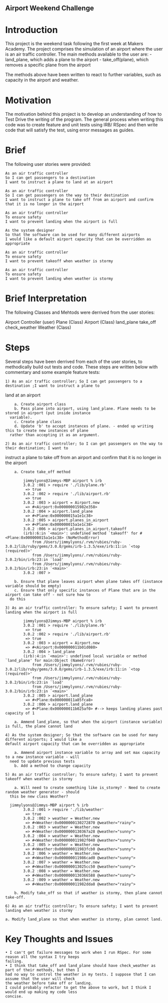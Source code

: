 ## Airport Weekend Challenge

# Introduction

This project is the weekend task following the first week at Makers Academy.
The project comprises the simulation of an airport where the user is an air traffic controller. The main
methods available to the user are:
    - land_plane, which adds a plane to the airport
    - take_off(plane), which removes a specific plane from the airport

The methods above have been written to react to further variables, such as capacity in the airport and 
weather.

# Motivation

The motivation behind this project is to develop an understanding of how to Test Drive the writing of the 
program. The general process when writing this code was to create feature and unit tests using IRB/ RSpec
and then write code that will satisfy the test, using error messages as guides. 

# Brief

The following user stories were provided:

    As an air traffic controller 
    So I can get passengers to a destination 
    I want to instruct a plane to land at an airport

    As an air traffic controller 
    So I can get passengers on the way to their destination 
    I want to instruct a plane to take off from an airport and confirm that it is no longer in the airport

    As an air traffic controller 
    To ensure safety 
    I want to prevent landing when the airport is full 

    As the system designer
    So that the software can be used for many different airports
    I would like a default airport capacity that can be overridden as appropriate

    As an air traffic controller 
    To ensure safety 
    I want to prevent takeoff when weather is stormy 

    As an air traffic controller 
    To ensure safety 
    I want to prevent landing when weather is stormy 

# Brief Interpretation

The following Classes and Mehtods were derrived from the user stories:

  Airport Controller (user)
  Plane (Class)
  Airport (Class)
    land_plane
    take_off
    check_weather
  Weather (Class)

# Steps

Several steps have been derrived from each of the user stories, to methodically build out tests and code.
These steps are written below with commentary and some example feature tests:

	1) As an air traffic controller; So I can get passengers to a destination ;I want to instruct a plane to 
  land at an airport

		a. Create airport class
		b. Pass plane into airport, using land_plane. Plane needs to be stored in airport (put inside instance 
      variable).
		c. Create plane class
		d. Update 'b' to accept instances of plane. - ended up writing this to create new instances of plane 
      rather than accepting it as an argument.

	2) As an air traffic controller; So I can get passengers on the way to their destination; I want to 
  instruct a plane to take off from an airport and confirm that it is no longer in the airport

		a. Create take_off method

			jimmylyons@Jimmys-MBP airport % irb
			3.0.2 :001 > require './lib/plane.rb'
			 => true 
			3.0.2 :002 > require './lib/airport.rb'
			 => true 
			3.0.2 :003 > airport = Airport.new
			 => #<Airport:0x000000015982e358> 
			3.0.2 :004 > airport.land_plane
			 => #<Plane:0x000000015a1e1c38> 
			3.0.2 :005 > airport.planes_in_airport
			 => #<Plane:0x000000015a1e1c38> 
			3.0.2 :006 > airport.planes_in_airport.takeoff
			(irb):6:in `<main>': undefined method `takeoff' for #<Plane:0x000000015a1e1c38> (NoMethodError)
				from /Users/jimmylyons/.rvm/rubies/ruby-3.0.2/lib/ruby/gems/3.0.0/gems/irb-1.3.5/exe/irb:11:in `<top (required)>'
				from /Users/jimmylyons/.rvm/rubies/ruby-3.0.2/bin/irb:23:in `load'
				from /Users/jimmylyons/.rvm/rubies/ruby-3.0.2/bin/irb:23:in `<main>'
			3.0.2 :007 > 

		b. Ensure that plane leaves airport when plane takes off (instance variable should be empty)
		c. Ensure that only specific instances of Plane that are in the airport can take off - not sure how to 
      do this

	3) As an air traffic controller: To ensure safety; I want to prevent landing when the airport is full

			jimmylyons@Jimmys-MBP airport % irb
			3.0.2 :001 > require './lib/plane.rb'
			 => true 
			3.0.2 :002 > require './lib/airport.rb'
			 => true 
			3.0.2 :003 > airport = Airport.new
			 => #<Airport:0x000000011b01d080> 
			3.0.2 :004 > land_plane
			(irb):4:in `<main>': undefined local variable or method `land_plane' for main:Object (NameError)
				from /Users/jimmylyons/.rvm/rubies/ruby-3.0.2/lib/ruby/gems/3.0.0/gems/irb-1.3.5/exe/irb:11:in `<top (required)>'
				from /Users/jimmylyons/.rvm/rubies/ruby-3.0.2/bin/irb:23:in `load'
				from /Users/jimmylyons/.rvm/rubies/ruby-3.0.2/bin/irb:23:in `<main>'
			3.0.2 :005 > airport.land_plane
			 => #<Plane:0x000000011a85fca8> 
			3.0.2 :006 > airport.land_plane
			 => #<Plane:0x000000011b025af0> #--> keeps landing planes past capacity of 1
		
		a. Ammend land_plane, so that when the airport (instance variable) is full, the plane cannot land

	4) As the system designer; So that the software can be used for many different airports; I would like a 
    default airport capacity that can be overridden as appropriate

		a. Ammend airport instance variable to array and set max capacity to a new instance variable - will 
      need to update previous tests
		b. Add a method to change capacity

	5) As an air traffic controller; To ensure safety; I want to prevent takeoff when weather is stormy

		a. Will need to create something like is_stormy? - Need to create random weather generator - should 
      this be new class Weather?
			
      jimmylyons@Jimmys-MBP airport % irb
			3.0.2 :001 > require './lib/weather'
			 => true 
			3.0.2 :002 > weather = Weather.new
			 => #<Weather:0x0000000130272870 @weather="rainy"> 
			3.0.2 :003 > weather = Weather.new
			 => #<Weather:0x0000000130367a28 @weather="sunny"> 
			3.0.2 :004 > weather = Weather.new
			 => #<Weather:0x000000011982f040 @weather="sunny"> 
			3.0.2 :005 > weather = Weather.new
			 => #<Weather:0x000000011983fcb0 @weather="sunny"> 
			3.0.2 :006 > weather = Weather.new
			 => #<Weather:0x000000011986cad0 @weather="sunny"> 
			3.0.2 :007 > weather = Weather.new
			 => #<Weather:0x000000013025cc50 @weather="sunny"> 
			3.0.2 :008 > weather = Weather.new
			 => #<Weather:0x0000000130366588 @weather="sunny"> 
			3.0.2 :009 > weather = Weather.new
			 => #<Weather:0x000000011982dda8 @weather="rainy"> 
			
		b. Modify take_off so that if weather is stormy, then plane cannot take-off.

	6) As an air traffic controller; To ensure safety; I want to prevent landing when weather is stormy 
    
    a. Modify land_plane so that when weather is stormy, plan cannot land. 

# Key Thoughts and Issues

	• I can't get failure messages to work when I run RSpec. For some reason all the syntax I try keeps 
    failing.
	• I think that take_off and land_plane should have check_weather as part of their methods, but then I 
    had no way to control the weather in my tests. I suppose that I can assume that the user will check 
    the weather before take off or landing.
    I could probably refactor to get the above to work, but I think I would end up making my code less 
    concise.

